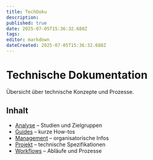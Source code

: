 ```yaml
---
title: TechDoku
description:
published: true
date: 2025-07-05T15:36:32.688Z
tags:
editor: markdown
dateCreated: 2025-07-05T15:36:32.688Z
---
```


# Technische Dokumentation

Übersicht über technische Konzepte und Prozesse.

## Inhalt
- [Analyse](Analyse/README.md) – Studien und Zielgruppen
- [Guides](Guides/GuidesReadme.md) – kurze How-tos
- [Management](Management/README.md) – organisatorische Infos
- [Projekt](Projekt/README.md) – technische Spezifikationen
- [Workflows](Workflows/README.md) – Abläufe und Prozesse
